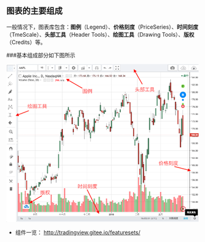 ## 图表的主要组成
一般情况下，图表库包含：**图例**（Legend）、**价格刻度**（PriceSeries）、**时间刻度**（TmeScale）、**头部工具**（Header Tools）、**绘图工具**（Drawing Tools）、**版权**（Credits）等。

###基本组成部分如下图所示

<img src="..//images/tv_chart.png" />


* 组件一览：
http://tradingview.gitee.io/featuresets/
